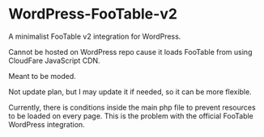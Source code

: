 # WordPress-FooTable-v2
A minimalist FooTable v2 integration for WordPress.

Cannot be hosted on WordPress repo cause it loads FooTable from using CloudFare JavaScript CDN.

Meant to be moded.

Not update plan, but I may update it if needed, so it can be more flexible.

Currently, there is conditions inside the main php file to prevent resources to be loaded on every page. This is the problem with the official FooTable WordPress integration.
